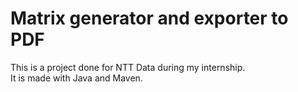 # Matrix generator and exporter to PDF

This is a project done for NTT Data during my internship.  
It is made with Java and Maven.
